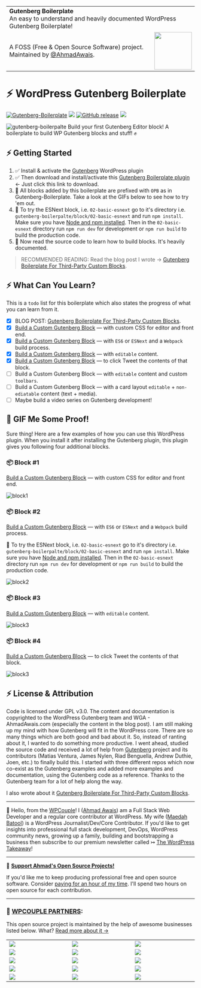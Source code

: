 <table width='100%'>
    <tr>
        <td align='left' width='100%' colspan='2'>
            <strong>Gutenberg Boilerplate</strong><br />
            An easy to understand and heavily documented️ WordPress Gutenberg Boilerplate!
        </td>
    </tr>
    <tr>
        <td>
            A FOSS (Free & Open Source Software) project. Maintained by <a href='https://github.com/ahmadawais'>@AhmadAwais</a>.
        </td>
        <td align='center'>
            <a href='https://AhmadAwais.com/'>
                <img src='https://i.imgur.com/Asg4d3k.png' width='100' />
            </a>
        </td>
    </tr>
</table>

# ⚡️ WordPress Gutenberg Boilerplate

[![Gutenberg-Boilerplate](https://img.shields.io/badge/%F0%9F%94%A5%20Support%20Gutenberg%20Boilerplate-%E2%93%A6-brightgreen.svg?style=flat-square)](https://pay.paddle.com/checkout/515568) [![](https://img.shields.io/wordpress/v/akismet.svg?maxAge=2592000&style=flat-square&label=WordPress)](https://github.com/ahmadawais/Gutenberg-Boilerplate/) [![GitHub release](https://img.shields.io/github/release/ahmadawais/Gutenberg-Boilerplate.svg?maxAge=2592000&style=flat-square&label=Version)](https://github.com/ahmadawais/Gutenberg-Boilerplate/releases) [![](https://img.shields.io/github/stars/ahmadawais/Gutenberg-Boilerplate.svg?style=social&label=Star&maxAge=200&cache=buster)](https://github.com/ahmadawais/Gutenberg-Boilerplate/stargazers)

![gutenberg-boilerpalte](https://i.imgur.com/P5rw2pS.jpg)
Build your first Gutenberg Editor block! A boilerplate to build WP Gutenberg blocks and stuff! ✊

## ⚡️ Getting Started


1. ✅ Install & activate the [Gutenberg](https://wordpress.org/plugins/gutenberg/) WordPress plugin
2. ✅ Then download and install/activate this [Gutenberg Boilerplate plugin](https://github.com/ahmadawais/Gutenberg-Boilerplate/archive/master.zip) ← Just click this link to download.
3. 🙊 All blocks added by this boilerplate are prefixed with `OPB` as in Gutenberg-Boilerplate. Take a look at the GIFs below to see how to try 'em out.
4. 🎯 To try the ESNext block, i.e. `02-basic-esnext` go to it's directory i.e.  `gutenberg-boilerpalte/block/02-basic-esnext` and run `npm install`. Make sure you have [Node and npm installed](https://nodejs.org/en/download/). Then in the `02-basic-esnext` directory run `npm run dev` for development or `npm run build` to build the production code.
4. 💯 Now read the source code to learn how to build blocks. It's heavily documented. 

> RECOMMENDED READING: Read the blog post I wrote → [Gutenberg Boilerplate For Third-Party Custom Blocks](https://ahmadawais.com/gutenberg-boilerplate/).


## ⚡️ What Can You Learn?

This is a `todo` list for this boilerplate which also states the progress of what you can learn from it.
- [x] BLOG POST: [Gutenberg Boilerplate For Third-Party Custom Blocks](https://ahmadawais.com/gutenberg-boilerplate/).
- [X] [Build a Custom Gutenberg Block](https://github.com/ahmadawais/Gutenberg-Boilerplate/tree/master/block/01-basic) — with custom CSS for editor and front end.
- [x] [Build a Custom Gutenberg Block](https://github.com/ahmadawais/Gutenberg-Boilerplate/tree/master/block/02-basic-esnext) — with `ES6` or `ESNext` and a `Webpack` build process.
- [x] [Build a Custom Gutenberg Block](https://github.com/ahmadawais/Gutenberg-Boilerplate/tree/master/block/03-block-editable) — with `editable` content.
- [x] [Build a Custom Gutenberg Block](https://github.com/ahmadawais/Gutenberg-Boilerplate/tree/master/block/04-tweet) — to click Tweet the contents of that block.
- [ ] Build a Custom Gutenberg Block — with `editable` content and custom `toolbars`.
- [ ] Build a Custom Gutenberg Block — with a card layout `editable` + `non-ediatable` content (text + media).
- [ ] Maybe build a video series on Gutenberg development!

## 🍩 GIF Me Some Proof!

Sure thing! Here are a few examples of how you can use this WordPress plugin. When you install it after installing the Gutenberg plugin, this plugin gives you following four additional blocks.

### 📦 Block #1

[Build a Custom Gutenberg Block](https://github.com/ahmadawais/Gutenberg-Boilerplate/tree/master/block/01-basic) — with custom CSS for editor and front end.

![block1](http://on.ahmda.ws/oESb/c)

### 📦 Block #2

[Build a Custom Gutenberg Block](https://github.com/ahmadawais/Gutenberg-Boilerplate/tree/master/block/02-basic-esnext) — with `ES6` or `ESNext` and a `Webpack` build process.

🎯 To try the ESNext block, i.e. `02-basic-esnext` go to it's directory i.e.  `gutenberg-boilerpalte/block/02-basic-esnext` and run `npm install`. Make sure you have [Node and npm installed](https://nodejs.org/en/download/). Then in the `02-basic-esnext` directory run `npm run dev` for development or `npm run build` to build the production code.

![block2](http://on.ahmda.ws/oFDW/c)

### 📦 Block #3

[Build a Custom Gutenberg Block](https://github.com/ahmadawais/Gutenberg-Boilerplate/tree/master/block/03-block-editable) — with `editable` content.

![block3](http://on.ahmda.ws/oF8M/c)

### 📦 Block #4

[Build a Custom Gutenberg Block](https://github.com/ahmadawais/Gutenberg-Boilerplate/tree/master/block/04-tweet) — to click Tweet the contents of that block.

![block3](http://on.ahmda.ws/oFEA/c)


## ⚡️ License & Attribution

Code is licensed under GPL v3.0. The content and documentation is copyrighted to the WordPress Gutenberg team and WGA - AhmadAwais.com (especially the content in the blog post). I am still making up my mind with how Gutenberg will fit in the WordPress core. There are so many things which are both good and bad about it. So, instead of ranting about it, I wanted to do something more productive. I went ahead, studied the source code and received a lot of help from [Gutenberg](https://github.com/wordpress/gutenberg) project and its contributors (Matias Ventura, James Nylen, Riad Benguella, Andrew Duthie, Joen, etc.) to finally build this. I started with three different repos which now co-exist as the Gutenberg examples and added more examples and documentation, using the Gutenberg code as a reference. Thanks to the Gutenberg team for a lot of help along the way.

I also wrote about it [Gutenberg Boilerplate For Third-Party Custom Blocks](https://ahmadawais.com/gutenberg-boilerplate/).

---

🙌 Hello, from the [WPCouple](https://WPCouple.com)! I ([Ahmad Awais](https://AhmadAwais.com/)) am a Full Stack Web Developer and a regular core contributor at WordPress. My wife ([Maedah Batool](https://MaedahBatool.com/)) is a WordPress Journalist/Dev/Core Contributor. If you'd like to get insights into professional full stack development, DevOps, WordPress community news, growing up a family, building and bootstrapping a business then subscribe to our premium newsletter called ↣ [The WordPress Takeaway](https://WPTakeaway.club)!


---

🎩 [**Support Ahmad's Open Source Projects!**](https://pay.paddle.com/checkout/515568)

If you'd like me to keep producing professional free and open source software. Consider [paying for an hour of my time](https://pay.paddle.com/checkout/515568). I'll spend two hours on open source for each contribution.


---
### 🙌 [WPCOUPLE PARTNERS](https://WPCouple.com/partners):
This open source project is maintained by the help of awesome businesses listed below. What? [Read more about it →](https://WPCouple.com/partners)

<table width='100%'>
	<tr>
		<td width='333.33'><a target='_blank' href='https://www.gravityforms.com/?utm_source=WPCouple&utm_medium=Partner'><img src='http://on.ahmda.ws/mtrE/c' /></a></td>
		<td width='333.33'><a target='_blank' href='https://kinsta.com/?utm_source=WPCouple&utm_medium=Partner'><img src='http://on.ahmda.ws/mu5O/c' /></a></td>
		<td width='333.33'><a target='_blank' href='https://wpengine.com/?utm_source=WPCouple&utm_medium=Partner'><img src='http://on.ahmda.ws/mto3/c' /></a></td>
	</tr>
	<tr>
		<td width='333.33'><a target='_blank' href='https://www.sitelock.com/?utm_source=WPCouple&utm_medium=Partner'><img src='http://on.ahmda.ws/mtyZ/c' /></a></td>
		<td width='333.33'><a target='_blank' href='https://wp-rocket.me/?utm_source=WPCouple&utm_medium=Partner'><img src='http://on.ahmda.ws/mtrv/c' /></a></td>
		<td width='333.33'><a target='_blank' href='https://blogvault.net/?utm_source=WPCouple&utm_medium=Partner'><img src='http://on.ahmda.ws/mtph/c' /></a></td>
	</tr>
	<tr>
		<td width='333.33'><a target='_blank' href='http://cridio.com/?utm_source=WPCouple&utm_medium=Partner'><img src='http://on.ahmda.ws/mtmy/c' /></a></td>
		<td width='333.33'><a target='_blank' href='http://wecobble.com/?utm_source=WPCouple&utm_medium=Partner'><img src='http://on.ahmda.ws/mtrW/c' /></a></td>
		<td width='333.33'><a target='_blank' href='https://www.cloudways.com/?utm_source=WPCouple&utm_medium=Partner'><img src='http://on.ahmda.ws/mu0C/c' /></a></td>
	</tr>
	<tr>
		<td width='333.33'><a target='_blank' href='https://www.cozmoslabs.com/?utm_source=WPCouple&utm_medium=Partner'><img src='http://on.ahmda.ws/mu9W/c' /></a></td>
		<td width='333.33'><a target='_blank' href='https://wpgeodirectory.com/?utm_source=WPCouple&utm_medium=Partner'><img src='http://on.ahmda.ws/mtwv/c' /></a></td>
		<td width='333.33'><a target='_blank' href='https://www.wpsecurityauditlog.com/?utm_source=WPCouple&utm_medium=Partner'><img src='http://on.ahmda.ws/mtkh/c' /></a></td>
	</tr>
	<tr>
		<td width='333.33'><a target='_blank' href='https://mythemeshop.com/?utm_source=WPCouple&utm_medium=Partner'><img src='http://on.ahmda.ws/n3ug/c' /></a></td>
		<td width='333.33'><a target='_blank' href='https://www.liquidweb.com/?utm_source=WPCouple&utm_medium=Partner'><img src='http://on.ahmda.ws/mtnt/c' /></a></td>
		<td width='333.33'><a target='_blank' href='https://WPCouple.com/contact?utm_source=WPCouple&utm_medium=Partner'><img src='http://on.ahmda.ws/mu3F/c' /></a></td>
	</tr>
</table>
